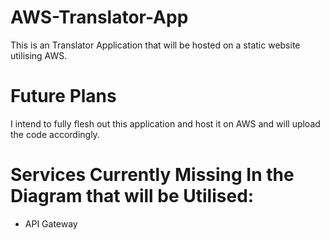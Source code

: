 # AWS-Translator-App
This is an Translator Application that will be hosted on a static website utilising AWS. 

# Future Plans 
I intend to fully flesh out this application and host it on AWS and will upload the code accordingly.

# Services Currently Missing In the Diagram that will be Utilised:
- API Gateway
